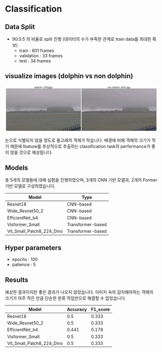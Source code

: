 # Classification

## Data Split
- 90:5:5 의 비율로 split 진행 (데이터의 수가 부족한 관계로 train data를 최대한 확보)
    - train : 601 frames
    - validation : 33 frames
    - test : 34 frames
 

## visualize images (dolphin vs non dolphin)

![Alt text](https://github.com/SeongminCC/Detection-Anomaly-frames/blob/main/compare_dolphin_vs_non_dolphin.png?raw=true "Optional Title")

눈으로 식별되지 않을 정도로 돌고래의 객체가 작습니다. 배경에 비해 객체의 크기가 작기 때문에 feature를 추상적으로 추출하는 classification task의 performance가 좋지 않을 것으로 예상됩니다.


## Models

총 5개의 모델들에 대해 실험을 진행하였으며, 3개의 CNN 기반 모델과, 2개의 Former 기반 모델로 구성하였습니다.

| Model | Type |
|-------|------|
| Resnet18 | CNN-based |
| Wide_Resnet50_2 | CNN-based |
| EfficientNet_b4 | CNN-based |
| Visformer_Small | Transformer-based |
| Vit_Small_Patch8_224_Dino | Transformer-based |

## Hyper parameters

- epochs : 100
- patience : 5



## Results

예상한 결과이지만 좋은 결과가 나오지 않았습니다. 이미지 속의 감지해야하는 객체의 크기가 아주 작은 만큼 단순한 분류 작업만으로 해결할 수 없었습니다.

| Model | Accuracy | F1_score |
|-------|----------|----------|
| Resnet18 | 0.5 | 0.333 |
| Wide_Resnet50_2 | 0.5 | 0.333 |
| EfficientNet_b4 | 0.441 | 0.178 |
| Visformer_Small | 0.5 | 0.333 |
| Vit_Small_Patch8_224_Dino | 0.5 | 0.333 |


